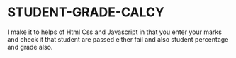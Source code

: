 # STUDENT-GRADE-CALCY
I make it to helps of Html Css and Javascript in that you enter your marks and check it that student are passed either fail and also student percentage and grade also.
